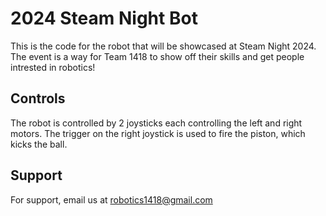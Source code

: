 # 2024 Steam Night Bot

This is the code for the robot that will be showcased at Steam Night 2024. The event is a way for Team 1418 to show off their skills and get people intrested in robotics!





## Controls

The robot is controlled by 2 joysticks each controlling the left and right motors. The trigger on the right joystick is used to fire the piston, which kicks the ball.
## Support

For support, email us at robotics1418@gmail.com

